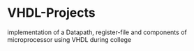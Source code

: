 # VHDL-Projects
implementation of a Datapath, register-file and components of microprocessor using VHDL during college
